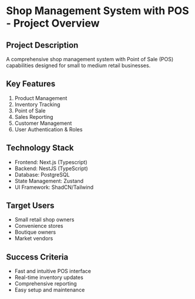 # Shop Management System with POS - Project Overview

## Project Description

A comprehensive shop management system with Point of Sale (POS) capabilities designed for small to medium retail businesses.

## Key Features

1. Product Management
2. Inventory Tracking
3. Point of Sale
4. Sales Reporting
5. Customer Management
6. User Authentication & Roles

## Technology Stack

- Frontend: Next.js (Typescript)
- Backend: NestJS (TypeScript)
- Database: PostgreSQL
- State Management: Zustand
- UI Framework: ShadCN/Tailwind

## Target Users

-   Small retail shop owners
-   Convenience stores
-   Boutique owners
-   Market vendors

## Success Criteria

-   Fast and intuitive POS interface
-   Real-time inventory updates
-   Comprehensive reporting
-   Easy setup and maintenance
